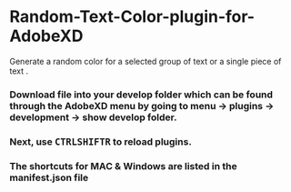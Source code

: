 # Random-Text-Color-plugin-for-AdobeXD
Generate a random color for a selected group of text or a single piece of text .  
### Download file into your develop folder which can be found through the AdobeXD menu by going to menu -> plugins -> development -> show develop folder.  
### Next, use <kbd>CTRL</kbd><kbd>SHIFT</kbd><kbd>R</kbd> to reload plugins.  
### The shortcuts for MAC & Windows are listed in the manifest.json file  
